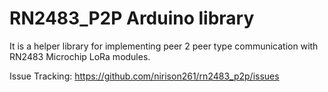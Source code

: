 # RN2483_P2P Arduino library

It is a helper library for implementing peer 2 peer type communication with RN2483 Microchip LoRa modules.

Issue Tracking: https://github.com/nirison261/rn2483_p2p/issues
